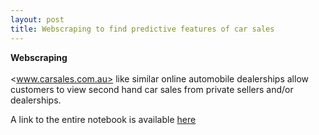 ```yaml
---
layout: post
title: Webscraping to find predictive features of car sales
---
```


**Webscraping** <br />  <br />  <www.carsales.com.au> like similar online automobile dealerships allow customers to view second hand car sales from private sellers and/or dealerships.


A link to the entire notebook is available [here](https://github.com/factorwonk/Portfolio/blob/master/carsales-scraper-full.ipynb)
